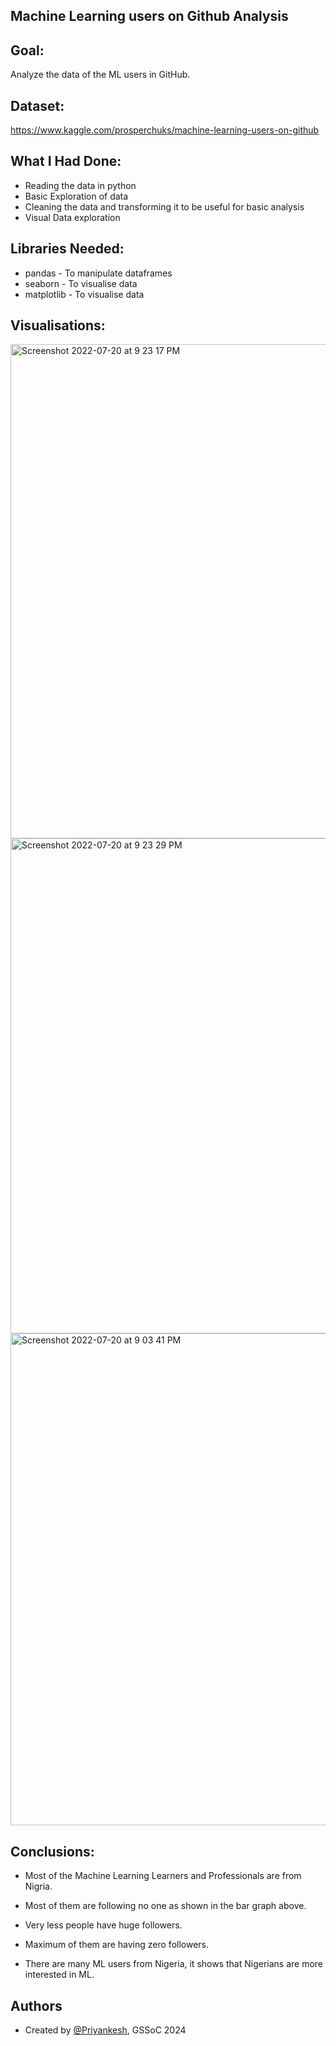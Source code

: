 ## **Machine Learning users on Github Analysis** ##

## **Goal:** ##

Analyze the data of the ML users in GitHub.

## **Dataset:** ##

https://www.kaggle.com/prosperchuks/machine-learning-users-on-github


## **What I Had Done:** ##
* Reading the data in python
* Basic Exploration of data
* Cleaning the data and transforming it to be useful for basic analysis 
* Visual Data exploration

## **Libraries Needed:** ##
* pandas - To manipulate dataframes
* seaborn - To visualise data
* matplotlib - To visualise data

## **Visualisations:** ##

<img width="791" alt="Screenshot 2022-07-20 at 9 23 17 PM" src="https://user-images.githubusercontent.com/77090462/180027756-18efb29c-9065-4d49-af89-792bbb5cdf70.png">


<img width="792" alt="Screenshot 2022-07-20 at 9 23 29 PM" src="https://user-images.githubusercontent.com/77090462/180027782-d42a8a29-61b6-43c8-9001-ceeddd045ae9.png">


<img width="787" alt="Screenshot 2022-07-20 at 9 03 41 PM" src="https://user-images.githubusercontent.com/77090462/180024938-d21265ac-2152-44d5-b152-e7ace82f1f80.png">


## **Conclusions:** ##

* Most of the Machine Learning Learners and Professionals are from Nigria.

* Most of them are following no one as shown in the bar graph above.

* Very less people have huge followers.

* Maximum of them are having zero followers.

* There are many ML users from Nigeria, it shows that Nigerians are more interested in ML.

## Authors

- Created by [@Priyankesh](https://github.com/priyankeshh), GSSoC 2024

